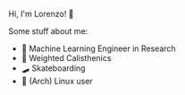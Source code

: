 Hi, I'm Lorenzo! 👋 

Some stuff about me:
 - 🤖 Machine Learning Engineer in Research
 - 💪 Weighted Calisthenics
 - 🛹 Skateboarding
 - 🐧 (Arch) Linux user

